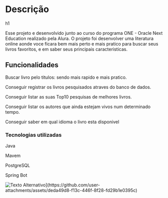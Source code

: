 <h1>Descrição</h1>h1
<p>Esse projeto e desenvolvido junto ao curso do programa ONE - Oracle Next Education realizado pela Alura. O projeto foi desenvolver uma literatura online aonde voce ficara bem mais perto e mais pratico para buscar seus livros favoritos, e em saber seus principais caracteristicas.</p>

<h2>Funcionalidades</h2>
<p>Buscar livro pelo titulos: sendo mais rapido e mais pratico.</p>
<p>Conseguir registrar os livros pesquisados atraves do banco de dados.</p>
<p>Conseguir listar as suas Top10 pesquisas de melhores livros.</p>
<p>Conseguir listar os autores que ainda estejam vivos num determinado tempo.</p>
<p>Conseguir saber em qual idioma o livro esta disponivel</p>

<h3>Tecnologias utilizadas</h3>
<p>Java</p>
<p>Mavem</p>
<p>PostgreSQL</p>
<p> Spring Bot</p>
<img src="[URL_da_Imagem" alt="Texto Alternativo](https://github.com/user-attachments/assets/deda49d8-f13c-446f-8f28-fd29b1e0395c)">

